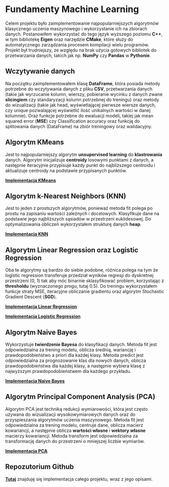 # Fundamenty **Machine Learning**
Celem projektu było zaimplementowanie najpopularniejszych algorytmów klasycznego uczenia maszynowego i wykorzystanie ich na zbiorach danych. Postanowiłem wykorzystać do tego język wyższego poziomu **C++**, w tym bibliotekę **Eigen** oraz narzędzie **CMake**, które służy do automatycznego zarządzania procesem kompilacji wielu programów. Projekt był trudniejszy, ze względu na brak użycia gotowych bibliotek do przetwarzania danych, takich jak np. **NumPy** czy **Pandas** w **Pythonie**.

## Wczytywanie danych
Na początku zaimplementowałem klasę **DataFrame**, która posiada metody potrzebne do wczytywania danych z pliku **CSV**, przetwarzania danych (takie jak wyrzucanie kolumn, wierszy, pobieranie wycinku z danych zwane **slicingiem** czy standaryzacji kolumn potrzebnej do treningu) oraz metody do wizualizacji (takie jak head, wyświetlającej pierwsze wiersze danych, czy unique pozwalającej wyświetlić ilość unikalnych wartości w danej kolumnie). Oraz funkcje potrzebne do ewaluacji modeli, takiej jak mean squared error (**MSE**) czy Classification accuracy oraz funkcję do splitowania danych (DataFrame) na zbiór treningowy oraz walidacyjny.

## Algorytm **KMeans**
Jest to najpopularniejszy algorytm **unsupervised learning** do **klastrowania** danych. Algorytm inicjalizuje **centroidy** losowymi punktami z danych, a następnie iteracyjnie przypisuje każdy punkt do najbliższego centroidu i aktualizuje centroidy na podstawie przypisanych punktów.

[**Implementacja KMeans**](https://github.com/JakubCzarnik/Machine-Learning-in-Cpp/tree/main/src/kmean)

## Algorytm **k-Nearest Neighbors** (**KNN**)
Jest to jeden z prostszych algorytmów, ponieważ metoda fit polega po prostu na zapisaniu wartości zależnych i docelowych. Klasyfikuje dane na podstawie jego najbliższych sąsiadów w przestrzeni euklidesowej. Do optymalizowania obliczeń wykorzystałem strukturę danych **heap**.

[**Implementacja KNN**](https://github.com/JakubCzarnik/Machine-Learning-in-Cpp/tree/main/src/knn)

## Algorytm **Linear Regression** oraz **Logistic Regression**
Oba te algorytmy są bardzo do siebie podobne, różnica polega na tym że logistic regression transferuje przedział wyników regresji do dyskretnej przestrzeni (0, 1) tak aby móc binarnie sklasyfikować problem, korzystając z **thresholdu** (wyznaczonego progu, tutaj 0.5). Do treningu wykorzystałem funkcje straty MSE, iteracyjne obliczanie gradientu oraz algorytm Stochastic Gradient Descent (**SGD**).

[**Implementacja Linear Regression**](https://github.com/JakubCzarnik/Machine-Learning-in-Cpp/tree/main/src/linear_reggresion)

[**Implementacja Logistic Regression**](https://github.com/JakubCzarnik/Machine-Learning-in-Cpp/tree/main/src/logistic_reggresion)

## Algorytm **Naive Bayes**
Wykorzystuje **twierdzenie Bayesa** do klasyfikacji danych. Metoda fit jest odpowiedzialna za trening modelu, oblicza średnią, wariancję i prawdopodobieństwo a priori dla każdej klasy. Metoda predict jest odpowiedzialna za prognozowanie klas dla nowych danych, oblicza prawdopodobieństwa dla każdej klasy, a następnie wybiera klasę z najwyższym prawdopodobieństwem dla każdego przykładu.

[**Implementacja Naive Bayes**](https://github.com/JakubCzarnik/Machine-Learning-in-Cpp/tree/main/src/naive)

## Algorytm **Principal Component Analysis** (**PCA**)
Algorytm PCA jest techniką redukcji wymiarowości, która jest często używana do wizualizacji wysokowymiarowych danych oraz do przyspieszania algorytmów uczenia maszynowego. Metoda fit jest odpowiedzialna za trening modelu, centruje dane, oblicza macierz kowariancji, a następnie oblicza **wartości własne** i **wektory własne** macierzy kowariancji. Metoda transform jest odpowiedzialna za transformację danych do przestrzeni o mniejszej liczbie wymiarów.

[**Implementacja PCA**](https://github.com/JakubCzarnik/Machine-Learning-in-Cpp/tree/main/src/pca)

## Repozutorium Github 

[**Tutaj**](https://github.com/JakubCzarnik/Machine-Learning-in-Cpp) znajduję się implementacja całego projektu, wraz z jego opisami.

